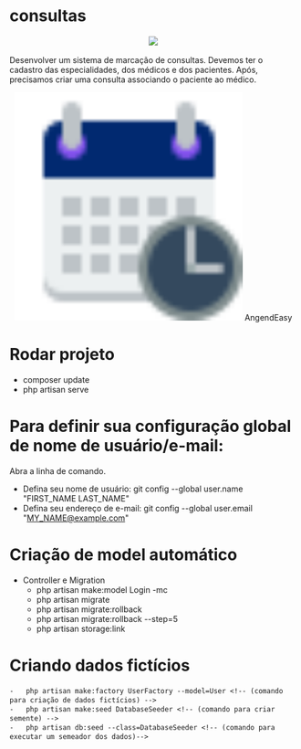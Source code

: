 # consultas

<p align="center"><a href="https://laravel.com" target="_blank"><img src="https://raw.githubusercontent.com/laravel/art/master/logo-lockup/5%20SVG/2%20CMYK/1%20Full%20Color/laravel-logolockup-cmyk-red.svg" width="400"></a></p>

Desenvolver um sistema de marcação de consultas. Devemos ter o cadastro das especialidades, dos médicos e dos pacientes. Após, precisamos criar uma consulta associando o paciente ao médico.

<p align="center">
   <img src="https://github.com/MarcosDanielVieira/consultas/blob/main/public/img/agenda.svg" width="400"> AngendEasy
</p>

# Rodar projeto

-   composer update
-   php artisan serve

# Para definir sua configuração global de nome de usuário/e-mail:

Abra a linha de comando.

-   Defina seu nome de usuário: git config --global user.name "FIRST_NAME LAST_NAME"
-   Defina seu endereço de e-mail: git config --global user.email "MY_NAME@example.com"

# Criação de model automático

-   Controller e Migration
    -   php artisan make:model Login -mc <!-- (comando que cria migrate, model e controller ) -->
    -   php artisan migrate <!-- (comando que roda as migrate no banco ) -->
    -   php artisan migrate:rollback <!-- (comando que remove as migrate do banco ) -->
    -   php artisan migrate:rollback --step=5 <!-- (comando que remove as 5 últimas migrate do banco ) -->
    -   php artisan storage:link <!-- (comando para criar link simbólico para fazer upload -->

# Criando dados fictícios

    -   php artisan make:factory UserFactory --model=User <!-- (comando para criação de dados fictícios) -->
    -   php artisan make:seed DatabaseSeeder <!-- (comando para criar semente) -->
    -   php artisan db:seed --class=DatabaseSeeder <!-- (comando para executar um semeador dos dados)-->
